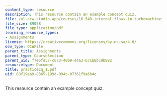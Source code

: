 ```yaml
---
content_type: resource
description: This resource contain an example concept quiz.
file: /ol-ocw-studio-app/courses/16-540-internal-flows-in-turbomachines-spring-2006/88f19ea98365199d894c07361f9a6b4c_practicecq_1.pdf
file_size: 89058
file_type: application/pdf
learning_resource_types:
- Assignments
license: https://creativecommons.org/licenses/by-nc-sa/4.0/
ocw_type: OCWFile
parent_title: Assignments
parent_type: CourseSection
parent_uid: f7e5fd57-c673-40b9-d4a3-671b6bc9b892
resourcetype: Document
title: practicecq_1.pdf
uid: 88f19ea9-8365-199d-894c-07361f9a6b4c
---
```

This resource contain an example concept quiz.